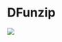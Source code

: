 # DFunzip

<a href="https://portal.azure.com/#create/Microsoft.Template/uri/https%3A%2F%2Fraw.githubusercontent.com%2Fwegeneda%2DFunzip%2Fmaster%2Fdeployazure.json" target="_blank"><img src="https://azuredeploy.net/deploybutton.png"/></a>

